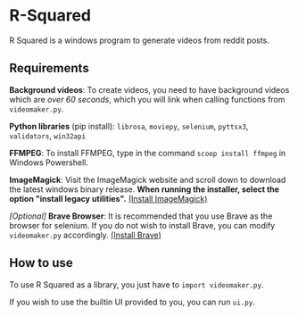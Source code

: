 # R-Squared

R Squared is a windows program to generate videos from reddit posts.

## Requirements

**Background videos**: To create videos, you need to have background videos which are *over 60 seconds*, which you will link when calling functions from `videomaker.py`.

**Python libraries** (pip install): `librosa`, `moviepy`, `selenium`, `pyttsx3`, `validators`, `win32api`

**FFMPEG**: To install FFMPEG, type in the command `scoop install ffmpeg` in Windows Powershell.

**ImageMagick**: Visit the ImageMagick website and scroll down to download the latest windows binary release. **When running the installer, select the option "install legacy utilities".** [(Install ImageMagick)](https://imagemagick.org/script/download.php)

*[Optional]* **Brave Browser**: It is recommended that you use Brave as the browser for selenium. If you do not wish to install Brave, you can modify `videomaker.py` accordingly. [(Install Brave)](https://brave.com/download/)

## How to use

To use R Squared as a library, you just have to `import videomaker.py`.

If you wish to use the builtin UI provided to you, you can run `ui.py`.
